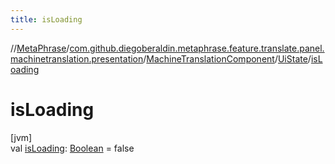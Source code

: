 ```yaml
---
title: isLoading
---
```

//[MetaPhrase](../../../../index.html)/[com.github.diegoberaldin.metaphrase.feature.translate.panel.machinetranslation.presentation](../../index.html)/[MachineTranslationComponent](../index.html)/[UiState](index.html)/[isLoading](is-loading.html)



# isLoading



[jvm]\
val [isLoading](is-loading.html): [Boolean](https://kotlinlang.org/api/latest/jvm/stdlib/kotlin/-boolean/index.html) = false




